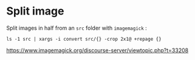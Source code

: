 # Split image

Split images in half from an `src` folder with `imagemagick` :

```
ls -1 src | xargs -i convert src/{} -crop 2x1@ +repage {}
```

https://www.imagemagick.org/discourse-server/viewtopic.php?t=33208
